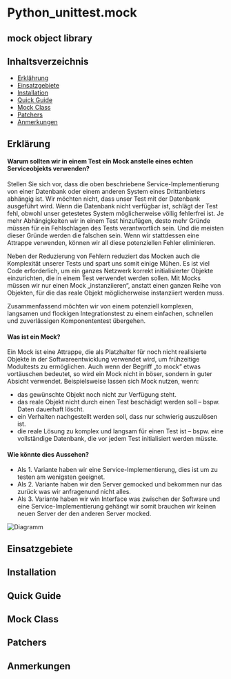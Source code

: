 # Python_unittest.mock
## mock object library



## Inhaltsverzeichnis

<!--ts-->
   * [Erklährung](#erklärung)
   * [Einsatzgebiete](#einsatzgebiete)
   * [Installation](#installation)
   * [Quick Guide](#quick-guide)
   * [Mock Class](#mock-class)
   * [Patchers](#patchers)
   * [Anmerkungen](#anmerkungen)
<!--te-->








## Erklärung


#### Warum sollten wir in einem Test ein Mock anstelle eines echten Serviceobjekts verwenden?

Stellen Sie sich vor, dass die oben beschriebene Service-Implementierung von einer Datenbank oder einem anderen System eines Drittanbieters abhängig ist. Wir möchten nicht, dass unser Test mit der Datenbank ausgeführt wird. Wenn die Datenbank nicht verfügbar ist, schlägt der Test fehl, obwohl unser getestetes System möglicherweise völlig fehlerfrei ist. Je mehr Abhängigkeiten wir in einem Test hinzufügen, desto mehr Gründe müssen für ein Fehlschlagen des Tests verantwortlich sein. Und die meisten dieser Gründe werden die falschen sein. Wenn wir stattdessen eine Attrappe verwenden, können wir all diese potenziellen Fehler eliminieren.


Neben der Reduzierung von Fehlern reduziert das Mocken auch die Komplexität unserer Tests und spart uns somit einige Mühen. Es ist viel Code erforderlich, um ein ganzes Netzwerk korrekt initialisierter Objekte einzurichten, die in einem Test verwendet werden sollen. Mit Mocks müssen wir nur einen Mock „instanziieren“, anstatt einen ganzen Reihe von Objekten, für die das reale Objekt möglicherweise instanziiert werden muss.

Zusammenfassend möchten wir von einem potenziell komplexen, langsamen und flockigen Integrationstest zu einem einfachen, schnellen und zuverlässigen Komponententest übergehen.


#### Was ist ein Mock?

Ein Mock ist eine Attrappe, die als Platzhalter für noch nicht realisierte Objekte in der Softwareentwicklung verwendet wird, um frühzeitige Modultests zu ermöglichen. Auch wenn der Begriff „to mock“ etwas vortäuschen bedeutet, so wird ein Mock nicht in böser, sondern in guter Absicht verwendet. Beispielsweise lassen sich Mock nutzen, wenn:

- das gewünschte Objekt noch nicht zur Verfügung steht.
- das reale Objekt nicht durch einen Test beschädigt werden soll – bspw. Daten dauerhaft löscht.
- ein Verhalten nachgestellt werden soll, dass nur schwierig auszulösen ist.
- die reale Lösung zu komplex und langsam für einen Test ist – bspw. eine vollständige Datenbank, die vor jedem Test initialisiert      werden müsste.


#### Wie könnte dies Aussehen?

- Als 1. Variante haben wir eine Service-Implementierung, dies ist um zu testen am wenigsten geeignet.
- Als 2. Variante haben wir den Server gemocked und bekommen nur das zurück was wir anfragenund nicht alles.
- Als 3. Variante haben wir win Interface was zwischen der Software und eine Service-Implementierung gehängt wir somit brauchen wir keinen neuen Server der den anderen Server mocked.

![Diagramm]()

## Einsatzgebiete
## Installation
## Quick Guide
## Mock Class
## Patchers
## Anmerkungen













